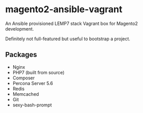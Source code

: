 # magento2-ansible-vagrant
An Ansible provisioned LEMP7 stack Vagrant box for Magento2 development.

Definitely not full-featured but useful to bootstrap a project.

## Packages
- Nginx
- PHP7 (built from source)
- Composer
- Percona Server 5.6
- Redis
- Memcached
- Git
- sexy-bash-prompt
